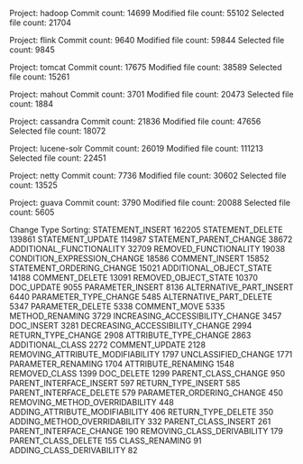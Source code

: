 Project:             hadoop
Commit count:        14699
Modified file count: 55102
Selected file count: 21704

Project:             flink
Commit count:        9640
Modified file count: 59844
Selected file count: 9845

Project:             tomcat
Commit count:        17675
Modified file count: 38589
Selected file count: 15261

Project:             mahout
Commit count:        3701
Modified file count: 20473
Selected file count: 1884

Project:             cassandra
Commit count:        21836
Modified file count: 47656
Selected file count: 18072

Project:             lucene-solr
Commit count:        26019
Modified file count: 111213
Selected file count: 22451

Project:             netty
Commit count:        7736
Modified file count: 30602
Selected file count: 13525

Project:             guava
Commit count:        3790
Modified file count: 20088
Selected file count: 5605

Change Type Sorting:
STATEMENT_INSERT 162205
STATEMENT_DELETE 139861
STATEMENT_UPDATE 114987
STATEMENT_PARENT_CHANGE 38672
ADDITIONAL_FUNCTIONALITY 32709
REMOVED_FUNCTIONALITY 19038
CONDITION_EXPRESSION_CHANGE 18586
COMMENT_INSERT 15852
STATEMENT_ORDERING_CHANGE 15021
ADDITIONAL_OBJECT_STATE 14188
COMMENT_DELETE 13091
REMOVED_OBJECT_STATE 10370
DOC_UPDATE 9055
PARAMETER_INSERT 8136
ALTERNATIVE_PART_INSERT 6440
PARAMETER_TYPE_CHANGE 5485
ALTERNATIVE_PART_DELETE 5347
PARAMETER_DELETE 5338
COMMENT_MOVE 5335
METHOD_RENAMING 3729
INCREASING_ACCESSIBILITY_CHANGE 3457
DOC_INSERT 3281
DECREASING_ACCESSIBILITY_CHANGE 2994
RETURN_TYPE_CHANGE 2908
ATTRIBUTE_TYPE_CHANGE 2863
ADDITIONAL_CLASS 2272
COMMENT_UPDATE 2128
REMOVING_ATTRIBUTE_MODIFIABILITY 1797
UNCLASSIFIED_CHANGE 1771
PARAMETER_RENAMING 1704
ATTRIBUTE_RENAMING 1548
REMOVED_CLASS 1399
DOC_DELETE 1299
PARENT_CLASS_CHANGE 950
PARENT_INTERFACE_INSERT 597
RETURN_TYPE_INSERT 585
PARENT_INTERFACE_DELETE 579
PARAMETER_ORDERING_CHANGE 450
REMOVING_METHOD_OVERRIDABILITY 448
ADDING_ATTRIBUTE_MODIFIABILITY 406
RETURN_TYPE_DELETE 350
ADDING_METHOD_OVERRIDABILITY 332
PARENT_CLASS_INSERT 261
PARENT_INTERFACE_CHANGE 190
REMOVING_CLASS_DERIVABILITY 179
PARENT_CLASS_DELETE 155
CLASS_RENAMING 91
ADDING_CLASS_DERIVABILITY 82

